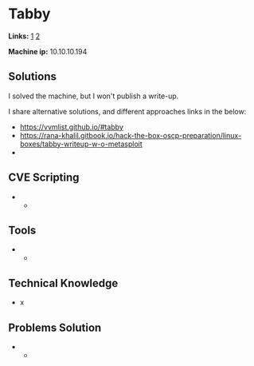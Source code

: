 # Tabby 

**Links:** [1](https://www.hackthebox.com/machines/Tabby)  [2](https://app.hackthebox.com/machines/Tabby)

**Machine ip:** 10.10.10.194


## Solutions
I solved the machine, but I won't publish a write-up.



I share alternative solutions, and different approaches links in the below:
+ https://vvmlist.github.io/#tabby
+ https://rana-khalil.gitbook.io/hack-the-box-oscp-preparation/linux-boxes/tabby-writeup-w-o-metasploit
+ 


## CVE Scripting
+ - 


## Tools
+ -


## Technical Knowledge
+ x


## Problems Solution
+ - 
